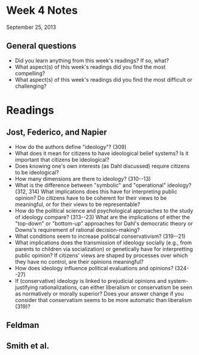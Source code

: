 # Week 4 Notes
September 25, 2013

## General questions ##
* Did you learn anything from this week's readings? If so, what?
* What aspect(s) of this week's readings did you find the most compelling?
* What aspect(s) of this week's readings did you find the most difficult or challenging?

# Readings

## Jost, Federico, and Napier
* How do the authors define "ideology"? (309)
* What does it mean for citizens to have ideological belief systems? Is it important that citizens be ideological?
* Does knowing one's own interests (as Dahl discussed) require citizens to be ideological?
* How many dimensions are there to ideology? (310--13)
* What is the difference between "symbolic" and "operational" ideology? (312, 314) What implications does this have for interpreting public opinion? Do citizens have to be coherent for their views to be meaningful, or for their views to be representable?
* How do the political science and psychological approaches to the study of ideology compare? (313--23) What are the implications of either the "top-down" or "bottom-up" approaches for Dahl's democratic theory or Downs's requirement of rational decision-making?
* What conditions seem to increase political conservativism? (319--21)
* What implications does the transmission of ideology socially (e.g., from parents to children via socialization) or genetically have for interpretting public opinion? If citizens' views are shaped by processes over which they have no control, are their opinions meaningful?
* How does ideology influence political evaluations and opinions? (324--27)
* If (conservative) ideology is linked to prejudicial opinions and system-justifying rationalizations, can either liberalism or conservatism be seen as normatively or morally superior? Does your answer change if you consider that conservatism seems to be more automatic than liberalism (319)?

## Feldman


## Smith et al.

